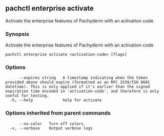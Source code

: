 ## pachctl enterprise activate

Activate the enterprise features of Pachyderm with an activation code

### Synopsis

Activate the enterprise features of Pachyderm with an activation code

```
pachctl enterprise activate <activation-code> [flags]
```

### Options

```
      --expires string   A timestamp indicating when the token provided above should expire (formatted as an RFC 3339/ISO 8601 datetime). This is only applied if it's earlier than the signed expiration time encoded in 'activation-code', and therefore is only useful for testing.
  -h, --help             help for activate
```

### Options inherited from parent commands

```
      --no-color   Turn off colors.
  -v, --verbose    Output verbose logs
```


